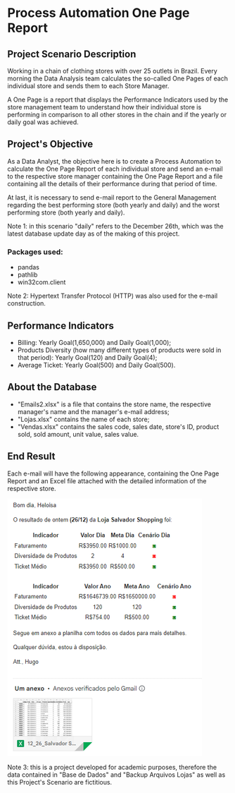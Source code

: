 # Process Automation One Page Report

## Project Scenario Description
<p>Working in a chain of clothing stores with over 25 outlets in Brazil. Every morning
the Data Analysis team calculates the so-called One Pages of each individual store and
sends them to each Store Manager.</p>

<p>A One Page is a report that displays the Performance Indicators used by the
store management team to understand how their individual store is performing in
comparison to all other stores in the chain and if the yearly or daily goal was achieved.</p>

## Project's Objective
<p>As a Data Analyst, the objective here is to create a Process Automation to calculate
the One Page Report of each individual store and send an e-mail to the respective store manager
containing the One Page Report and a file containing all the details of their performance
during that period of time.</p>

<p>At last, it is necessary to send e-mail report to the General Management regarding
the best performing store (both yearly and daily) and the worst performing store (both yearly and daily).</p>

<p>Note 1: in this scenario "daily" refers to the December 26th, which was the latest database update day
as of the making of this project.</p>

### Packages used:
+ pandas
+ pathlib
+ win32com.client

<p>Note 2: Hypertext Transfer Protocol (HTTP) was also used for the e-mail construction.</p>

## Performance Indicators
+ Billing: Yearly Goal(1,650,000) and Daily Goal(1,000);
+ Products Diversity (how many different types of products were sold in that period):
Yearly Goal(120) and Daily Goal(4);
+ Average Ticket: Yearly Goal(500) and Daily Goal(500).

## About the Database
+ "Emails2.xlsx" is a file that contains the store name, the respective manager's name
and the manager's e-mail address;
+ "Lojas.xlsx" contains the name of each store;
+ "Vendas.xlsx" contains the sales code, sales date, store's ID, product sold, sold amount,
unit value, sales value.

## End Result
<p>Each e-mail will have the following appearance, containing the One Page Report and an
Excel file attached with the detailed information of the respective store.</p>

![img_1.png](img_1.png)

<p> Note 3: this is a project developed for academic purposes, therefore the
data contained in "Base de Dados" and "Backup Arquivos Lojas" as well as this Project's Scenario
are fictitious.</p>
